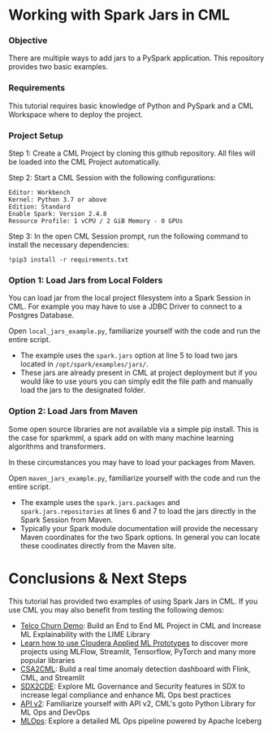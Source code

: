 # Working with Spark Jars in CML

### Objective

There are multiple ways to add jars to a PySpark application. This repository provides two basic examples.


### Requirements

This tutorial requires basic knowledge of Python and PySpark and a CML Workspace where to deploy the project.


### Project Setup

Step 1: Create a CML Project by cloning this github repository. All files will be loaded into the CML Project automatically.

Step 2: Start a CML Session with the following configurations:

```
Editor: Workbench
Kernel: Python 3.7 or above
Edition: Standard
Enable Spark: Version 2.4.8
Resource Profile: 1 vCPU / 2 GiB Memory - 0 GPUs
```

Step 3: In the open CML Session prompt, run the following command to install the necessary dependencies:

```!pip3 install -r requirements.txt```


### Option 1: Load Jars from Local Folders

You can load jar from the local project filesystem into a Spark Session in CML. For example you may have to use a JDBC Driver to connect to a Postgres Database.

Open ```local_jars_example.py```, familiarize yourself with the code and run the entire script.

* The example uses the ```spark.jars``` option at line 5 to load two jars located in ```/opt/spark/examples/jars/```.
* These jars are already present in CML at project deployment but if you would like to use yours you can simply edit the file path and manually load the jars to the designated folder.


### Option 2: Load Jars from Maven

Some open source libraries are not available via a simple pip install. This is the case for sparkmml, a spark add on with many machine learning algorithms and transformers.

In these circumstances you may have to load your packages from Maven.

Open ```maven_jars_example.py```, familiarize yourself with the code and run the entire script.

* The example uses the ```spark.jars.packages``` and ```spark.jars.repositories``` at lines 6 and 7 to load the jars directly in the Spark Session from Maven.
* Typically your Spark module documentation will provide the necessary Maven coordinates for the two Spark options. In general you can locate these coodinates directly from the Maven site.


# Conclusions & Next Steps

This tutorial has provided two examples of using Spark Jars in CML. If you use CML you may also benefit from testing the following demos:

* [Telco Churn Demo](https://github.com/pdefusco/CML_AMP_Churn_Prediction): Build an End to End ML Project in CML and Increase ML Explainability with the LIME Library
* [Learn how to use Cloudera Applied ML Prototypes](https://docs.cloudera.com/machine-learning/cloud/applied-ml-prototypes/topics/ml-amps-overview.html) to discover more projects using MLFlow, Streamlit, Tensorflow, PyTorch and many more popular libraries
* [CSA2CML](https://github.com/pdefusco/CSA2CML): Build a real time anomaly detection dashboard with Flink, CML, and Streamlit
* [SDX2CDE](https://github.com/pdefusco/SDX2CDE): Explore ML Governance and Security features in SDX to increase legal compliance and enhance ML Ops best practices
* [API v2](https://github.com/pdefusco/CML_AMP_APIv2): Familiarize yourself with API v2, CML's goto Python Library for ML Ops and DevOps
* [MLOps](https://github.com/pdefusco/MLOps): Explore a detailed ML Ops pipeline powered by Apache Iceberg
